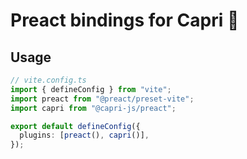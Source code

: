 # Preact bindings for Capri 🍋

## Usage

```ts
// vite.config.ts
import { defineConfig } from "vite";
import preact from "@preact/preset-vite";
import capri from "@capri-js/preact";

export default defineConfig({
  plugins: [preact(), capri()],
});
```
